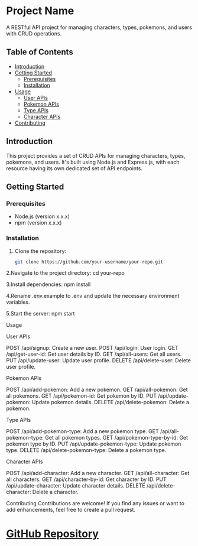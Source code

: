 # Project Name

A RESTful API project for managing characters, types, pokemons, and users with CRUD operations.

## Table of Contents

- [Introduction](#introduction)
- [Getting Started](#getting-started)
  - [Prerequisites](#prerequisites)
  - [Installation](#installation)
- [Usage](#usage)
  - [User APIs](#user-apis)
  - [Pokemon APIs](#pokemon-apis)
  - [Type APIs](#type-apis)
  - [Character APIs](#character-apis)
- [Contributing](#contributing)

## Introduction

This project provides a set of CRUD APIs for managing characters, types, pokemons, and users. It's built using Node.js and Express.js, with each resource having its own dedicated set of API endpoints.

## Getting Started

### Prerequisites

- Node.js (version x.x.x)
- npm (version x.x.x)

### Installation

1. Clone the repository:

   ```bash
   git clone https://github.com/your-username/your-repo.git

2.Navigate to the project directory:
cd your-repo

3.Install dependencies:
npm install

4.Rename .env.example to .env and update the necessary environment variables.

5.Start the server:
npm start

Usage

User APIs

POST /api/signup: Create a new user.
POST /api/login: User login.
GET /api/get-user-id: Get user details by ID.
GET /api/all-users: Get all users.
PUT /api/update-user: Update user profile.
DELETE /api/delete-user: Delete user profile.

Pokemon APIs

POST /api/add-pokemon: Add a new pokemon.
GET /api/all-pokemon: Get all pokemons.
GET /api/pokemon-id: Get pokemon by ID.
PUT /api/update-pokemon: Update pokemon details.
DELETE /api/delete-pokemon: Delete a pokemon.

Type APIs

POST /api/add-pokemon-type: Add a new pokemon type.
GET /api/all-pokemon-type: Get all pokemon types.
GET /api/pokemon-type-by-id: Get pokemon type by ID.
PUT /api/update-pokemon-type: Update pokemon type.
DELETE /api/delete-pokemon-type: Delete a pokemon type.

Character APIs

POST /api/add-character: Add a new character.
GET /api/all-character: Get all characters.
GET /api/character-by-id: Get character by ID.
PUT /api/update-character: Update character details.
DELETE /api/delete-character: Delete a character.


Contributing
Contributions are welcome! If you find any issues or want to add enhancements, feel free to create a pull request.
# [GitHub Repository](https://github.com/your-username/your-repo)
